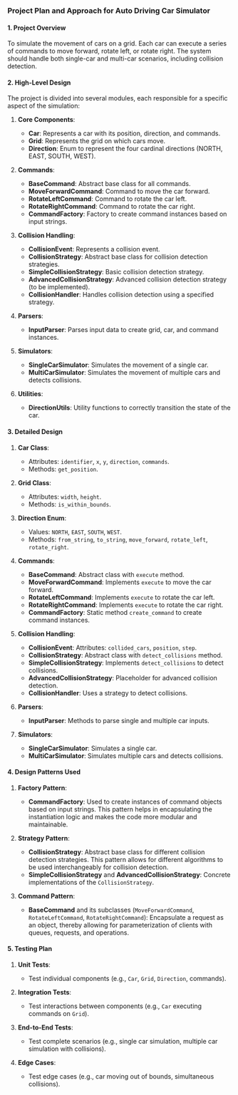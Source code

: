 ### Project Plan and Approach for Auto Driving Car Simulator

#### 1. **Project Overview**
To simulate the movement of cars on a grid. Each car can execute a series of commands to move forward, rotate left, or rotate right. The system should handle both single-car and multi-car scenarios, including collision detection.

#### 2. **High-Level Design**
The project is divided into several modules, each responsible for a specific aspect of the simulation:

1. **Core Components**:
    - **Car**: Represents a car with its position, direction, and commands.
    - **Grid**: Represents the grid on which cars move.
    - **Direction**: Enum to represent the four cardinal directions (NORTH, EAST, SOUTH, WEST).

2. **Commands**:
    - **BaseCommand**: Abstract base class for all commands.
    - **MoveForwardCommand**: Command to move the car forward.
    - **RotateLeftCommand**: Command to rotate the car left.
    - **RotateRightCommand**: Command to rotate the car right.
    - **CommandFactory**: Factory to create command instances based on input strings.

3. **Collision Handling**:
    - **CollisionEvent**: Represents a collision event.
    - **CollisionStrategy**: Abstract base class for collision detection strategies.
    - **SimpleCollisionStrategy**: Basic collision detection strategy.
    - **AdvancedCollisionStrategy**: Advanced collision detection strategy (to be implemented).
    - **CollisionHandler**: Handles collision detection using a specified strategy.

4. **Parsers**:
    - **InputParser**: Parses input data to create grid, car, and command instances.

5. **Simulators**:
    - **SingleCarSimulator**: Simulates the movement of a single car.
    - **MultiCarSimulator**: Simulates the movement of multiple cars and detects collisions.

6. **Utilities**:
    - **DirectionUtils**: Utility functions to correctly transition the state of the car.

#### 3. **Detailed Design**

1. **Car Class**:
    - Attributes: `identifier`, `x`, `y`, `direction`, `commands`.
    - Methods: `get_position`.

2. **Grid Class**:
    - Attributes: `width`, `height`.
    - Methods: `is_within_bounds`.

3. **Direction Enum**:
    - Values: `NORTH`, `EAST`, `SOUTH`, `WEST`.
    - Methods: `from_string`, `to_string`, `move_forward`, `rotate_left`, `rotate_right`.

4. **Commands**:
    - **BaseCommand**: Abstract class with `execute` method.
    - **MoveForwardCommand**: Implements `execute` to move the car forward.
    - **RotateLeftCommand**: Implements `execute` to rotate the car left.
    - **RotateRightCommand**: Implements `execute` to rotate the car right.
    - **CommandFactory**: Static method `create_command` to create command instances.

5. **Collision Handling**:
    - **CollisionEvent**: Attributes: `collided_cars`, `position`, `step`.
    - **CollisionStrategy**: Abstract class with `detect_collisions` method.
    - **SimpleCollisionStrategy**: Implements `detect_collisions` to detect collisions.
    - **AdvancedCollisionStrategy**: Placeholder for advanced collision detection.
    - **CollisionHandler**: Uses a strategy to detect collisions.

6. **Parsers**:
    - **InputParser**: Methods to parse single and multiple car inputs.

7. **Simulators**:
    - **SingleCarSimulator**: Simulates a single car.
    - **MultiCarSimulator**: Simulates multiple cars and detects collisions.

#### 4. **Design Patterns Used**

1. **Factory Pattern**:
    - **CommandFactory**: Used to create instances of command objects based on input strings. This pattern helps in encapsulating the instantiation logic and makes the code more modular and maintainable.

2. **Strategy Pattern**:
    - **CollisionStrategy**: Abstract base class for different collision detection strategies. This pattern allows for different algorithms to be used interchangeably for collision detection.
    - **SimpleCollisionStrategy** and **AdvancedCollisionStrategy**: Concrete implementations of the `CollisionStrategy`.

3. **Command Pattern**:
    - **BaseCommand** and its subclasses (`MoveForwardCommand`, `RotateLeftCommand`, `RotateRightCommand`): Encapsulate a request as an object, thereby allowing for parameterization of clients with queues, requests, and operations.

#### 5. **Testing Plan**

1. **Unit Tests**:
    - Test individual components (e.g., `Car`, `Grid`, `Direction`, commands).

2. **Integration Tests**:
    - Test interactions between components (e.g., `Car` executing commands on `Grid`).

3. **End-to-End Tests**:
    - Test complete scenarios (e.g., single car simulation, multiple car simulation with collisions).

4. **Edge Cases**:
    - Test edge cases (e.g., car moving out of bounds, simultaneous collisions).

